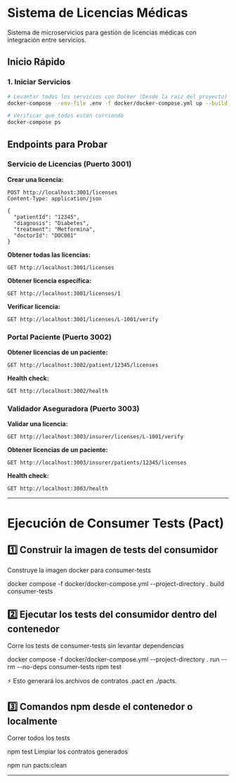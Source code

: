 # Sistema de Licencias Médicas

Sistema de microservicios para gestión de licencias médicas con integración entre servicios.

## Inicio Rápido

### 1. Iniciar Servicios
```bash
# Levantar todos los servicios con Docker (Desde la raiz del proyecto)
docker-compose --env-file .env -f docker/docker-compose.yml up --build

# Verificar que todos estén corriendo
docker-compose ps
```

## Endpoints para Probar

### Servicio de Licencias (Puerto 3001)

**Crear una licencia:**
```http
POST http://localhost:3001/licenses
Content-Type: application/json

{
  "patientId": "12345",
  "diagnosis": "Diabetes",
  "treatment": "Metformina",
  "doctorId": "DOC001"
}
```

**Obtener todas las licencias:**
```http
GET http://localhost:3001/licenses
```

**Obtener licencia específica:**
```http
GET http://localhost:3001/licenses/1
```

**Verificar licencia:**
```http
GET http://localhost:3001/licenses/L-1001/verify
```

### Portal Paciente (Puerto 3002)

**Obtener licencias de un paciente:**
```http
GET http://localhost:3002/patient/12345/licenses
```

**Health check:**
```http
GET http://localhost:3002/health
```

### Validador Aseguradora (Puerto 3003)

**Validar una licencia:**
```http
GET http://localhost:3003/insurer/licenses/L-1001/verify
```

**Obtener licencias de un paciente:**
```http
GET http://localhost:3003/insurer/patients/12345/licenses
```

**Health check:**
```http
GET http://localhost:3003/health
```

---

# Ejecución de Consumer Tests (Pact)

## 1️⃣ Construir la imagen de tests del consumidor
Construye la imagen docker para consumer-tests

docker compose -f docker/docker-compose.yml --project-directory . build consumer-tests

## 2️⃣ Ejecutar los tests del consumidor dentro del contenedor
Corre los tests de consumer-tests sin levantar dependencias

docker compose -f docker/docker-compose.yml --project-directory . run --rm --no-deps consumer-tests npm test

⚡ Esto generará los archivos de contratos .pact en ./pacts.

## 3️⃣ Comandos npm desde el contenedor o localmente
Correr todos los tests

npm test
Limpiar los contratos generados

npm run pacts:clean

---
